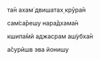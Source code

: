 та̄н ахам̇ двишатах̣ крӯра̄н

сам̇са̄решу нара̄дхама̄н

кшипа̄мй аджасрам аш́убха̄н

а̄сурӣшв эва йонишу